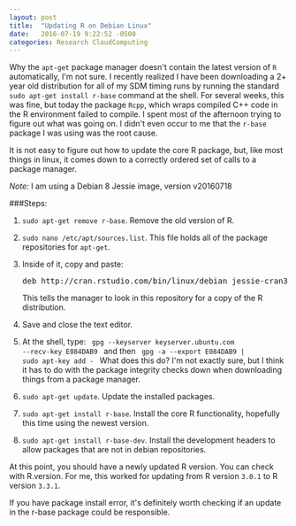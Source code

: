 ```yaml
---
layout: post
title:  "Updating R on Debian Linux"
date:   2016-07-19 9:22:52 -0500
categories: Research CloudComputing
---
```


Why the ```apt-get``` package manager doesn't contain the latest version of ```R``` automatically, I'm not sure. I recently realized I have been downloading a 2+ year old distribution for all of my SDM timing runs by running the standard ```sudo apt-get install r-base``` command at the shell.  For several weeks, this was fine, but today the package ```Rcpp```, which wraps compiled C++ code in the R environment failed to compile.  I spent most of the afternoon trying to figure out what was going on.  I didn't even occur to me that the  ```r-base``` package I was using was the root cause.  

It is not easy to figure out how to update the core R package, but, like most things in linux, it comes down to a correctly ordered set of calls to a package manager.

*Note:* I am using a Debian 8 Jessie image, version v20160718

###Steps:

1.  ```sudo apt-get remove r-base```.  Remove the old version of R.
2.  ```sudo nano /etc/apt/sources.list```.  This file holds all of the package repositories for ```apt-get```.  
3.  Inside of it, copy and paste:
    <pre>
    deb http://cran.rstudio.com/bin/linux/debian jessie-cran3/
    </pre>

    This tells the manager to look in this repository for a copy of the R distribution.
4.  Save and close the text editor.
5.  At the shell, type:
      <code>
      gpg --keyserver keyserver.ubuntu.com --recv-key E084DAB9
      </code>
      and then
      <code>
      gpg -a --export E084DAB9 | sudo apt-key add -
      </code>
  What does this do? I'm not exactly sure, but I think it has to do with the package integrity checks down when downloading things from a package manager.

6. ```sudo apt-get update```.  Update the installed packages.
7. ```sudo apt-get install r-base```.  Install the core R functionality, hopefully this time using the newest version.
8.  ```sudo apt-get install r-base-dev```.  Install the development headers to allow packages that are not in debian repositories.

At this point, you should have a newly updated R version.  You can check with R.version.  For me, this worked for updating from R version ```3.0.1``` to R version ```3.3.1```.  

If you have package install error, it's definitely worth checking if an update in the r-base package could be responsible.  
